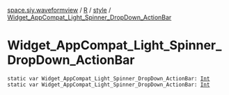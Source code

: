 [space.siy.waveformview](../../index.md) / [R](../index.md) / [style](index.md) / [Widget_AppCompat_Light_Spinner_DropDown_ActionBar](./-widget_-app-compat_-light_-spinner_-drop-down_-action-bar.md)

# Widget_AppCompat_Light_Spinner_DropDown_ActionBar

`static var Widget_AppCompat_Light_Spinner_DropDown_ActionBar: `[`Int`](https://kotlinlang.org/api/latest/jvm/stdlib/kotlin/-int/index.html)
`static var Widget_AppCompat_Light_Spinner_DropDown_ActionBar: `[`Int`](https://kotlinlang.org/api/latest/jvm/stdlib/kotlin/-int/index.html)
